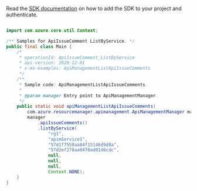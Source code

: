 Read the [SDK documentation](https://github.com/Azure/azure-sdk-for-java/blob/azure-resourcemanager-apimanagement_1.0.0-beta.2/sdk/apimanagement/azure-resourcemanager-apimanagement/README.md) on how to add the SDK to your project and authenticate.

```java

import com.azure.core.util.Context;

/** Samples for ApiIssueComment ListByService. */
public final class Main {
    /*
     * operationId: ApiIssueComment_ListByService
     * api-version: 2020-12-01
     * x-ms-examples: ApiManagementListApiIssueComments
     */
    /**
     * Sample code: ApiManagementListApiIssueComments.
     *
     * @param manager Entry point to ApiManagementManager.
     */
    public static void apiManagementListApiIssueComments(
        com.azure.resourcemanager.apimanagement.ApiManagementManager manager) {
        manager
            .apiIssueComments()
            .listByService(
                "rg1",
                "apimService1",
                "57d1f7558aa04f15146d9d8a",
                "57d2ef278aa04f0ad01d6cdc",
                null,
                null,
                null,
                Context.NONE);
    }
}
```
